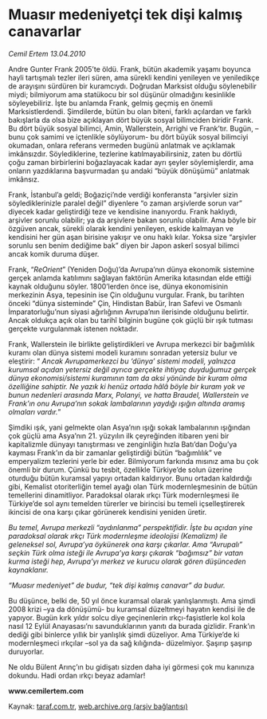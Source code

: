 # Muasır medeniyetçi tek dişi kalmış canavarlar

*Cemil Ertem 13.04.2010*

<div class="yazi"><p>Andre Gunter Frank 2005’te öldü. Frank, bütün akademik yaşamı boyunca hayli tartışmalı tezler ileri süren, ama sürekli kendini yenileyen ve yeniledikçe de arayışını sürdüren bir kuramcıydı. Doğrudan Marksist olduğu söylenebilir miydi; bilmiyorum ama statükocu bir sol düşünür olmadığını kesinlikle söyleyebiliriz. İşte bu anlamda Frank, gelmiş geçmiş en önemli Marksistlerdendi. Şimdilerde, bütün bu olan biteni, farklı açılardan ve farklı bakışlarla da olsa bize açıklayan dört büyük sosyal bilimciden biridir Frank. Bu dört büyük sosyal bilimci, Amin, Wallerstein, Arrighi ve Frank’tır. Bugün, –bunu çok samimi ve içtenlikle söylüyorum- bu dört büyük sosyal bilimciyi okumadan, onlara referans vermeden bugünü anlatmak ve açıklamak imkânsızdır. Söylediklerine, tezlerine katılmayabilirsiniz, zaten bu dörtlü çoğu zaman birbirlerini boğazlayacak kadar ayrı şeyler söylemişlerdir, ama onların yazdıklarına başvurmadan şu andaki “büyük dönüşümü” anlatmak imkânsız.</p>
<p>Frank, İstanbul’a geldi; Boğaziçi’nde verdiği konferansta “arşivler sizin söylediklerinizle paralel değil” diyenlere “o zaman arşivlerde sorun var” diyecek kadar geliştirdiği teze ve kendisine inanıyordu. Frank haklıydı, arşivler sorunlu olabilir; ya da arşivlere bakan sorunlu olabilir. Ama böyle bir özgüven ancak, sürekli olarak kendini yenileyen, eskide kalmayan ve kendisini her gün aşan birisine yakışır ve onu haklı kılar. Yoksa size “arşivler sorunlu sen benim dediğime bak” diyen bir Japon askerî sosyal bilimci ancak komik duruma düşer.</p>
<p>Frank, “<i>ReOrient</i>” (Yeniden Doğu)’da Avrupa’nın dünya ekonomik sistemine gerçek anlamda katılımını sağlayan faktörün Amerika kıtasından elde ettiği kaynak olduğunu söyler. 1800’lerden önce ise, dünya ekonomisinin merkezinin Asya, tepesinin ise Çin olduğunu vurgular. Frank, bu tarihten önceki “dünya sisteminde” Çin, Hindistan Babür, İran Safevi ve Osmanlı İmparatorluğu’nun siyasi ağırlığının Avrupa’nın ilerisinde olduğunu belirtir. Ancak oldukça açık olan bu tarihî bilginin bugüne çok güçlü bir ışık tutması gerçekte vurgulanmak istenen noktadır.</p>
<p>Frank, Wallerstein ile birlikte geliştirdikleri ve Avrupa merkezci bir bağımlılık kuramı olan dünya sistemi modeli kuramını sonradan yetersiz bulur ve eleştirir: “<i> Ancak Avrupamerkezci bu </i><i>‘</i><i>dünya</i><i>’</i><i> sistemi modeli, yalnızca kurumsal açıdan yetersiz değil ayrıca gerçekte ihtiyaç duyduğumuz gerçek dünya ekonomisi/sistemi kuramının tam da aksi yönünde bir kuram olma özelliğine sahiptir. Ne yazık ki henüz ortada </i><i>hâlâ</i><i> böyle bir kuram yok ve bunun nedenleri arasında Marx, Polanyi, ve hatta Braudel, Wallerstein ve Frank’ın onu Avrupa’nın sokak lambalarının yaydığı ışığın altında aramış olmaları vardır.</i>”</p>
<p>Şimdiki ışık, yani gelmekte olan Asya’nın ışığı sokak lambalarının ışığından çok güçlü ama Asya’nın 21. yüzyılın ilk çeyreğinden itibaren yeni bir kapitalizmle dünyayı tanıştırması ve zenginliğin hızla Batı’dan Doğu’ya kayması Frank’ın da bir zamanlar geliştirdiği bütün “bağımlılık” ve emperyalizm tezlerini yerle bir eder. Bilmiyorum farkında mısınız ama bu çok önemli bir durum. Çünkü bu tesbit, özellikle Türkiye’de solun üzerine oturduğu bütün kuramsal yapıyı ortadan kaldırıyor. Bunu ortadan kaldırdığı gibi, Kemalist otoriterliğin temel ayağı olan Türk modernleşmesinin de bütün temellerini dinamitliyor. Paradoksal olarak ırkçı Türk modernleşmesi ile Türkiye’de sol aynı temelden türerler ve birincisi bu temeli içselleştirerek ikincisi de ona karşı çıkar görünerek kendisini yeniden üretir.</p>
<p><i>Bu temel</i><i>,</i><i> Avrupa merkezli “aydınlanma” perspektifidir. İşte bu açıdan yine paradoksal olarak ırkçı Türk modernleşme ideolojisi (Kemalizm) ile geleneksel sol, Avrupa’ya öykünerek ona karşı çıkarlar. Ama “Avrupalı” seçkin Türk olma isteği ile Avrupa’ya karşı çıkarak “bağımsız” bir vatan kurma isteği hep, Avrupa’yı merkez ve kurucu olarak gören düşünceden kaynaklanır. </i></p>
<p><i>“Muasır medeniyet” de budur, “tek dişi kalmış canavar” da budur.</i></p>
<p>Bu düşünce, belki de, 50 yıl önce kuramsal olarak yanlışlanmıştı. Ama şimdi 2008 krizi –ya da dönüşümü- bu kuramsal düzeltmeyi hayatın kendisi ile de yapıyor. Bugün kırk yıldır solcu diye geçinenlerin ırkçı-faşistlerle kol kola nasıl 12 Eylül Anayasası’nı savunduklarının yanıtı da burada gizlidir. Frank’ın dediği gibi binlerce yıllık bir yanlışlık şimdi düzeliyor. Ama Türkiye’de ki modernleşmeci ırkçılar –sol ya da sağ kılığında- düzelmiyor. Şaşırıp şaşırıp duruyorlar. </p>
<p>Ne oldu Bülent Arınç’ın bu gidişatı sizden daha iyi görmesi çok mu kanınıza dokundu. Hadi ordan ırkçı beyaz adamlar!</p>
<p><b>www.cemilertem.com</b></p></div>

Kaynak: [taraf.com.tr](http://www.taraf.com.tr:80/makale/10868.htm), [web.archive.org (arşiv bağlantısı)](http://web.archive.org/web/20100416155920/http://www.taraf.com.tr:80/makale/10868.htm)
